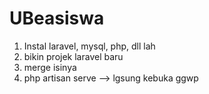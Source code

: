 # UBeasiswa
1. Instal laravel, mysql, php, dll lah
2. bikin projek laravel baru
3. merge isinya
4. php artisan serve --> lgsung kebuka ggwp
